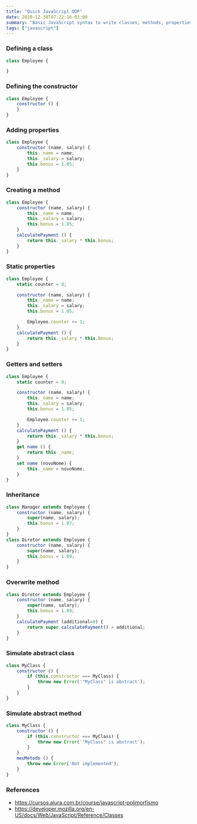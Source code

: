 ```yaml
---
title: "Quick JavaScript OOP"
date: 2020-12-30T07:22:16-03:00
summary: "Basic JavaScript syntax to write classes, methods, properties and inheritance"
tags: ["javascript"]
---
```



### Defining a class

```js
class Employee {

}
```


### Defining the constructor

```js
class Employee {
    constructor () {
    }
}
```


### Adding properties

```js
class Employee {
    constructor (name, salary) {
        this._name = name;
        this._salary = salary;
        this.bonus = 1.05;
    }
}
```


### Creating a method

```js
class Employee {
    constructor (name, salary) {
        this._name = name;
        this._salary = salary;
        this.bonus = 1.05;
    }
    calculatePayment () {
        return this._salary * this.bonus;
    }
}
```


### Static properties

```js
class Employee {
    static counter = 0;

    constructor (name, salary) {
        this._name = name;
        this._salary = salary;
        this.bonus = 1.05;

        Employee.counter += 1;
    }
    calculatePayment () {
        return this._salary * this.bonus;
    }
}
```


### Getters and setters

```js
class Employee {
    static counter = 0;

    constructor (name, salary) {
        this._name = name;
        this._salary = salary;
        this.bonus = 1.05;

        Employee.counter += 1;
    }
    calculatePayment () {
        return this._salary * this.bonus;
    }
    get name () {
        return this._name;
    }
    set name (novoNome) {
        this._name = novoNome;
    }
}
```


### Inheritance

```js
class Manager extends Employee {
    constructor (name, salary) {
        super(name, salary);
        this.bonus = 1.07;
    }
}
class Diretor extends Employee {
    constructor (name, salary) {
        super(name, salary);
        this.bonus = 1.09;
    }
}

```


### Overwrite method

```js
class Diretor extends Employee {
    constructor (name, salary) {
        super(name, salary);
        this.bonus = 1.09;
    }
    calculatePayment (additional=0) {
        return super.calculatePayment() + additional;
    }
}
```


### Simulate abstract class

```js
class MyClass {
    constructor () {
        if (this.constructor === MyClass) {
            throw new Error('"MyClass" is abstract');
        }
    }
}
```


### Simulate abstract method

```js
class MyClass {
    constructor () {
        if (this.constructor === MyClass) {
            throw new Error('"MyClass" is abstract');
        }
    }
    meuMetodo () {
        throw new Error('Not implemented');
    }
}
```


### References

* https://cursos.alura.com.br/course/javascript-polimorfismo
* https://developer.mozilla.org/en-US/docs/Web/JavaScript/Reference/Classes